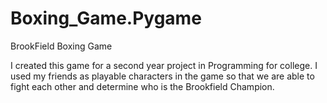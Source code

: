# Boxing_Game.Pygame
BrookField Boxing Game
 
I created this game for a second year project in Programming for college. I used my friends as playable characters in the game so that we are able to fight each other and determine who is the Brookfield Champion.
